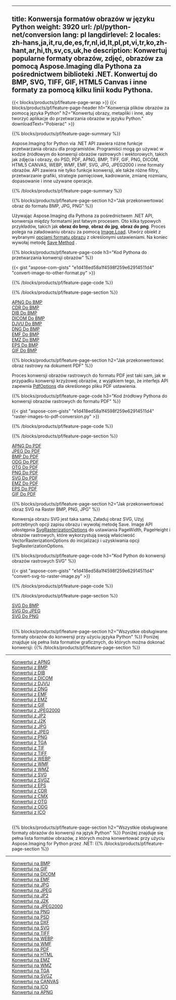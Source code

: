 ﻿
---
title: Konwersja formatów obrazów w języku Python 
weight: 3920
url: /pl/python-net/conversion 
lang: pl
langdirlevel: 2
locales: zh-hans,ja,it,ru,de,es,fr,nl,id,lt,pl,pt,vi,tr,ko,zh-hant,ar,hi,th,sv,cs,uk,he
description: Konwertuj popularne formaty obrazów, zdjęć, obrazów za pomocą Aspose.Imaging dla Pythona za pośrednictwem biblioteki .NET. Konwertuj do BMP, SVG, TIFF, GIF, HTML5 Canvas i inne formaty za pomocą kilku linii kodu Pythona.
---

{{< blocks/products/pf/feature-page-wrap >}}
{{< blocks/products/pf/feature-page-header h1="Konwersja plików obrazów za pomocą języka Python" h2="Konwertuj obrazy, metapliki i inne, aby tworzyć aplikacje do przetwarzania obrazów w języku Python." downloadText="Pobierać" >}}

{{% blocks/products/pf/feature-page-summary %}}

Aspose.Imaging for Python via .NET API zawiera różne funkcje przetwarzania obrazu dla programistów. Programiści mogą go używać w kodzie źródłowym do konwersji obrazów rastrowych i wektorowych, takich jak zdjęcia i obrazy, do PSD, PDF, APNG, BMP, TIFF, GIF, PNG, DICOM, HTML5 CANVAS, WEBP, WMF, EMF, SVG, JPG, JPEG2000 i inne formaty obrazów. API zawiera nie tylko funkcje konwersji, ale także różne filtry, przetwarzanie grafiki, strategie pamięciowe, kadrowanie, zmianę rozmiaru, dopasowanie i inne używane operacje.

{{% /blocks/products/pf/feature-page-summary  %}}

{{% blocks/products/pf/feature-page-section  h2="Jak przekonwertować obraz do formatu BMP, JPG, PNG" %}}

Używając Aspose.Imaging dla Pythona za pośrednictwem .NET API, konwersja między formatami jest łatwym procesem. Oto kilka typowych przykładów, takich jak **obraz do bmp**, **obraz do jpg**, **obraz do png**. Proces polega na załadowaniu obrazu za pomocą [Image.Load](https://apireference.aspose.com/imaging/net/aspose.imaging/image/methods/load). Utwórz obiekt z wybranymi [opcjami formatu obrazu](https://apireference.aspose.com/imaging/net/aspose.imaging.imageoptions) z określonymi ustawieniami. Na koniec wywołaj metodę [Save Method](https://apireference.aspose.com/imaging/net/aspose.imaging.image/save/methods/4) .

{{% blocks/products/pf/feature-page-code h3="Kod Pythona do przetwarzania konwersji obrazów" %}}

{{< gist "aspose-com-gists" "e1d418ed58a1f4598f259e62914511d4" "convert-image-to-other-format.py" >}}

{{% /blocks/products/pf/feature-page-code  %}}

{{% /blocks/products/pf/feature-page-section %}}

<div class="container-fluid productfamilypage bg-gray">
    <div class="convertypes bg-gray agp-content section">
        <div class="container">
		<div class="row other-converters">
		   <div class="col-md-2 other-converter remove-lp remove-rp">
		      <a href="/imaging/pl/python-net/conversion/apng-to-bmp/">APNG Do BMP</a>
		   </div>
		   <div class="col-md-2 other-converter remove-lp remove-rp">
		      <a href="/imaging/pl/python-net/conversion/cdr-to-bmp/">CDR Do BMP</a>
		   </div>
		   <div class="col-md-2 other-converter remove-lp remove-rp">
		      <a href="/imaging/pl/python-net/conversion/dib-to-bmp/">DIB Do BMP</a>
		   </div>
		   <div class="col-md-2 other-converter remove-lp remove-rp">
		      <a href="/imaging/pl/python-net/conversion/dicom-to-bmp/">DICOM Do BMP</a>
		   </div>
 		   <div class="col-md-2 other-converter remove-lp remove-rp">
		      <a href="/imaging/pl/python-net/conversion/djvu-to-bmp/">DJVU Do BMP</a>
		   </div>
		   <div class="col-md-2 other-converter remove-lp remove-rp">
		      <a href="/imaging/pl/python-net/conversion/dng-to-bmp/">DNG Do BMP</a>
		   </div>
		   <div class="col-md-2 other-converter remove-lp remove-rp">
		      <a href="/imaging/pl/python-net/conversion/emf-to-bmp/">EMF Do BMP</a>
		   </div>
		   <div class="col-md-2 other-converter remove-lp remove-rp">
		      <a href="/imaging/pl/python-net/conversion/emz-to-bmp/">EMZ Do BMP</a>
		   </div>
		   <div class="col-md-2 other-converter remove-lp remove-rp">
		      <a href="/imaging/pl/python-net/conversion/eps-to-bmp/">EPS Do BMP</a>
		   </div>
		   <div class="col-md-2 other-converter remove-lp remove-rp">
		      <a href="/imaging/pl/python-net/conversion/gif-to-bmp/">GIF Do BMP</a>
		   </div>
		</div>
	</div>
    </div>
</div>

{{% blocks/products/pf/feature-page-section  h2="Jak przekonwertować obraz rastrowy na dokument PDF" %}}

Proces konwersji obrazów rastrowych do formatu PDF jest taki sam, jak w przypadku konwersji krzyżowej obrazów, z wyjątkiem tego, że interfejs API zapewnia [PdfOptions](https://apireference.aspose.com/imaging/net/aspose.imaging.imageoptions/pdfoptions) dla określonego pliku PDF ustawienia.

{{% blocks/products/pf/feature-page-code h3="Kod źródłowy Pythona do konwersji obrazów rastrowych do formatu PDF" %}}

{{< gist "aspose-com-gists" "e1d418ed58a1f4598f259e62914511d4" "raster-images-to-pdf-conversion.py" >}}

{{% /blocks/products/pf/feature-page-code  %}}

{{% /blocks/products/pf/feature-page-section %}}

<div class="container-fluid productfamilypage bg-gray">
    <div class="convertypes bg-gray agp-content section">
        <div class="container">
		<div class="row other-converters">
		   <div class="col-md-2 other-converter remove-lp remove-rp">
		      <a href="/imaging/pl/python-net/conversion/apng-to-PDF/">APNG Do PDF</a>
		   </div>
		   <div class="col-md-2 other-converter remove-lp remove-rp">
		      <a href="/imaging/pl/python-net/conversion/jpeg-to-PDF/">JPEG Do PDF</a>
		   </div>
		   <div class="col-md-2 other-converter remove-lp remove-rp">
		      <a href="/imaging/pl/python-net/conversion/bmp-to-PDF/">BMP Do PDF</a>
		   </div>
		   <div class="col-md-2 other-converter remove-lp remove-rp">
		      <a href="/imaging/pl/python-net/conversion/odg-to-PDF/">ODG Do PDF</a>
		   </div>
 		   <div class="col-md-2 other-converter remove-lp remove-rp">
		      <a href="/imaging/pl/python-net/conversion/otg-to-PDF/">OTG Do PDF</a>
		   </div>
		   <div class="col-md-2 other-converter remove-lp remove-rp">
		      <a href="/imaging/pl/python-net/conversion/png-to-PDF/">PNG Do PDF</a>
		   </div>
		   <div class="col-md-2 other-converter remove-lp remove-rp">
		      <a href="/imaging/pl/python-net/conversion/svg-to-PDF/">SVG Do PDF</a>
		   </div>
		   <div class="col-md-2 other-converter remove-lp remove-rp">
		      <a href="/imaging/pl/python-net/conversion/emz-to-PDF/">EMZ Do PDF</a>
		   </div>
		   <div class="col-md-2 other-converter remove-lp remove-rp">
		      <a href="/imaging/pl/python-net/conversion/eps-to-PDF/">EPS Do PDF</a>
		   </div>
		   <div class="col-md-2 other-converter remove-lp remove-rp">
		      <a href="/imaging/pl/python-net/conversion/gif-to-PDF/">GIF Do PDF</a>
		   </div>
		</div>
	</div>
    </div>
</div>

{{% blocks/products/pf/feature-page-section  h2="Jak przekonwertować obraz SVG na Raster BMP, PNG, JPG" %}}

Konwersja obrazu SVG jest taka sama, Załaduj obraz SVG, Użyj potrzebnych opcji zapisu obrazu i wywołaj metodę Save. Image API udostępnia [SvgRasterizationOptions](https://apireference.aspose.com/imaging/net/aspose.imaging.imageoptions/svgrasterizationoptions) do ustawiania PageWidth, PageHeight i obrazów rastrowych, które wykorzystują swoją właściwość VectorRasterizationOptions do inicjalizacji i uzyskiwania opcji SvgRasterizationOptions. 

{{% blocks/products/pf/feature-page-code h3="Kod Python do konwersji obrazów rastrowych SVG" %}}

{{< gist "aspose-com-gists" "e1d418ed58a1f4598f259e62914511d4" "convert-svg-to-raster-image.py" >}}

{{% /blocks/products/pf/feature-page-code  %}}

{{% /blocks/products/pf/feature-page-section %}}

<div class="container-fluid productfamilypage bg-gray">
    <div class="convertypes bg-gray agp-content section">
        <div class="container">
		<div class="row other-converters">
		   <div class="col-md-2 other-converter remove-lp remove-rp">
		      <a href="/imaging/pl/python-net/conversion/SVG-to-bmp/">SVG Do BMP</a>
		   </div>
		   <div class="col-md-2 other-converter remove-lp remove-rp">
		      <a href="/imaging/pl/python-net/conversion/SVG-to-jpeg/">SVG Do JPEG</a>
		   </div>
		   <div class="col-md-2 other-converter remove-lp remove-rp">
		      <a href="/imaging/pl/python-net/conversion/SVG-to-png/">SVG Do PNG</a>
		   </div>		   
		</div>
	</div>
    </div>
</div>
<br/>

{{% blocks/products/pf/feature-page-section  h2="Wszystkie obsługiwane formaty obrazów do konwersji przy użyciu języka Python" %}}
Poniżej znajduje się pełna lista formatów graficznych, do których można dokonać konwersji:
{{% /blocks/products/pf/feature-page-section %}}
<div class="container-fluid productfamilypage bg-gray">
    <div class="convertypes bg-gray agp-content section">
        <div class="container">
                <hr style="margin-left:-20px;"/>
		<div class="row other-converters">
		    <div class='col-md-2 other-converter remove-lp remove-rp'><a href="/imaging/pl/python-net/conversion/from/apng" >Konwertuj z APNG</a></div>
<div class='col-md-2 other-converter remove-lp remove-rp'><a href="/imaging/pl/python-net/conversion/from/bmp" >Konwertuj z BMP</a></div>
<div class='col-md-2 other-converter remove-lp remove-rp'><a href="/imaging/pl/python-net/conversion/from/dib" >Konwertuj z DIB</a></div>
<div class='col-md-2 other-converter remove-lp remove-rp'><a href="/imaging/pl/python-net/conversion/from/dicom" >Konwertuj z DICOM</a></div>
<div class='col-md-2 other-converter remove-lp remove-rp'><a href="/imaging/pl/python-net/conversion/from/djvu" >Konwertuj z DJVU</a></div>
<div class='col-md-2 other-converter remove-lp remove-rp'><a href="/imaging/pl/python-net/conversion/from/dng" >Konwertuj z DNG</a></div>
<div class='col-md-2 other-converter remove-lp remove-rp'><a href="/imaging/pl/python-net/conversion/from/emf" >Konwertuj z EMF</a></div>
<div class='col-md-2 other-converter remove-lp remove-rp'><a href="/imaging/pl/python-net/conversion/from/emz" >Konwertuj z EMZ</a></div>
<div class='col-md-2 other-converter remove-lp remove-rp'><a href="/imaging/pl/python-net/conversion/from/gif" >Konwertuj z GIF</a></div>
<div class='col-md-2 other-converter remove-lp remove-rp'><a href="/imaging/pl/python-net/conversion/from/jpeg2000" >Konwertuj z JPEG2000</a></div>
<div class='col-md-2 other-converter remove-lp remove-rp'><a href="/imaging/pl/python-net/conversion/from/jp2" >Konwertuj z JP2</a></div>
<div class='col-md-2 other-converter remove-lp remove-rp'><a href="/imaging/pl/python-net/conversion/from/j2k" >Konwertuj z J2K</a></div>
<div class='col-md-2 other-converter remove-lp remove-rp'><a href="/imaging/pl/python-net/conversion/from/jpg" >Konwertuj z JPG</a></div>
<div class='col-md-2 other-converter remove-lp remove-rp'><a href="/imaging/pl/python-net/conversion/from/jpeg" >Konwertuj z JPEG</a></div>
<div class='col-md-2 other-converter remove-lp remove-rp'><a href="/imaging/pl/python-net/conversion/from/png" >Konwertuj z PNG</a></div>
<div class='col-md-2 other-converter remove-lp remove-rp'><a href="/imaging/pl/python-net/conversion/from/tga" >Konwertuj z TGA</a></div>
<div class='col-md-2 other-converter remove-lp remove-rp'><a href="/imaging/pl/python-net/conversion/from/tif" >Konwertuj z TIF</a></div>
<div class='col-md-2 other-converter remove-lp remove-rp'><a href="/imaging/pl/python-net/conversion/from/tiff" >Konwertuj z TIFF</a></div>
<div class='col-md-2 other-converter remove-lp remove-rp'><a href="/imaging/pl/python-net/conversion/from/webp" >Konwertuj z WEBP</a></div>
<div class='col-md-2 other-converter remove-lp remove-rp'><a href="/imaging/pl/python-net/conversion/from/wmf" >Konwertuj z WMF</a></div>
<div class='col-md-2 other-converter remove-lp remove-rp'><a href="/imaging/pl/python-net/conversion/from/wmz" >Konwertuj z WMZ</a></div>
<div class='col-md-2 other-converter remove-lp remove-rp'><a href="/imaging/pl/python-net/conversion/from/svg" >Konwertuj z SVG</a></div>
<div class='col-md-2 other-converter remove-lp remove-rp'><a href="/imaging/pl/python-net/conversion/from/svgz" >Konwertuj z SVGZ</a></div>
<div class='col-md-2 other-converter remove-lp remove-rp'><a href="/imaging/pl/python-net/conversion/from/eps" >Konwertuj z EPS</a></div>
<div class='col-md-2 other-converter remove-lp remove-rp'><a href="/imaging/pl/python-net/conversion/from/cdr" >Konwertuj z CDR</a></div>
<div class='col-md-2 other-converter remove-lp remove-rp'><a href="/imaging/pl/python-net/conversion/from/cmx" >Konwertuj z CMX</a></div>
<div class='col-md-2 other-converter remove-lp remove-rp'><a href="/imaging/pl/python-net/conversion/from/otg" >Konwertuj z OTG</a></div>
<div class='col-md-2 other-converter remove-lp remove-rp'><a href="/imaging/pl/python-net/conversion/from/odg" >Konwertuj z ODG</a></div>
<div class='col-md-2 other-converter remove-lp remove-rp'><a href="/imaging/pl/python-net/conversion/from/ico" >Konwertuj z ICO</a></div>
                </div>
        </div>
    </div>
</div>
<br/>

{{% blocks/products/pf/feature-page-section  h2="Wszystkie obsługiwane formaty obrazów do konwersji na język Python" %}}
Poniżej znajduje się pełna lista formatów obrazów, z których można konwertować przy użyciu Aspose.Imaging for Python przez .NET:
{{% /blocks/products/pf/feature-page-section %}}
<div class="container-fluid productfamilypage bg-gray">
    <div class="convertypes bg-gray agp-content section">
        <div class="container">
	        <hr style="margin-left:-20px;"/>
		<div class="row other-converters">
		    <div class='col-md-2 other-converter remove-lp remove-rp'><a href="/imaging/pl/python-net/conversion/to/bmp" >Konwertuj na BMP</a></div>
<div class='col-md-2 other-converter remove-lp remove-rp'><a href="/imaging/pl/python-net/conversion/to/gif" >Konwertuj na GIF</a></div>
<div class='col-md-2 other-converter remove-lp remove-rp'><a href="/imaging/pl/python-net/conversion/to/dicom" >Konwertuj na DICOM</a></div>
<div class='col-md-2 other-converter remove-lp remove-rp'><a href="/imaging/pl/python-net/conversion/to/emf" >Konwertuj na EMF</a></div>
<div class='col-md-2 other-converter remove-lp remove-rp'><a href="/imaging/pl/python-net/conversion/to/jpg" >Konwertuj na JPG</a></div>
<div class='col-md-2 other-converter remove-lp remove-rp'><a href="/imaging/pl/python-net/conversion/to/jpeg" >Konwertuj na JPEG</a></div>
<div class='col-md-2 other-converter remove-lp remove-rp'><a href="/imaging/pl/python-net/conversion/to/jp2" >Konwertuj na JP2</a></div>
<div class='col-md-2 other-converter remove-lp remove-rp'><a href="/imaging/pl/python-net/conversion/to/j2k" >Konwertuj na J2K</a></div>
<div class='col-md-2 other-converter remove-lp remove-rp'><a href="/imaging/pl/python-net/conversion/to/jpeg2000" >Konwertuj na JPEG2000</a></div>
<div class='col-md-2 other-converter remove-lp remove-rp'><a href="/imaging/pl/python-net/conversion/to/png" >Konwertuj na PNG</a></div>
<div class='col-md-2 other-converter remove-lp remove-rp'><a href="/imaging/pl/python-net/conversion/to/psd" >Konwertuj na PSD</a></div>
<div class='col-md-2 other-converter remove-lp remove-rp'><a href="/imaging/pl/python-net/conversion/to/dxf" >Konwertuj na DXF</a></div>
<div class='col-md-2 other-converter remove-lp remove-rp'><a href="/imaging/pl/python-net/conversion/to/svg" >Konwertuj na SVG</a></div>
<div class='col-md-2 other-converter remove-lp remove-rp'><a href="/imaging/pl/python-net/conversion/to/tiff" >Konwertuj na TIFF</a></div>
<div class='col-md-2 other-converter remove-lp remove-rp'><a href="/imaging/pl/python-net/conversion/to/webp" >Konwertuj na WEBP</a></div>
<div class='col-md-2 other-converter remove-lp remove-rp'><a href="/imaging/pl/python-net/conversion/to/wmf" >Konwertuj na WMF</a></div>
<div class='col-md-2 other-converter remove-lp remove-rp'><a href="/imaging/pl/python-net/conversion/to/pdf" >Konwertuj na PDF</a></div>
<div class='col-md-2 other-converter remove-lp remove-rp'><a href="/imaging/pl/python-net/conversion/to/html" >Konwertuj na HTML</a></div>
<div class='col-md-2 other-converter remove-lp remove-rp'><a href="/imaging/pl/python-net/conversion/to/emz" >Konwertuj na EMZ</a></div>
<div class='col-md-2 other-converter remove-lp remove-rp'><a href="/imaging/pl/python-net/conversion/to/wmz" >Konwertuj na WMZ</a></div>
<div class='col-md-2 other-converter remove-lp remove-rp'><a href="/imaging/pl/python-net/conversion/to/tga" >Konwertuj na TGA</a></div>
<div class='col-md-2 other-converter remove-lp remove-rp'><a href="/imaging/pl/python-net/conversion/to/svgz" >Konwertuj na SVGZ</a></div>
<div class='col-md-2 other-converter remove-lp remove-rp'><a href="/imaging/pl/python-net/conversion/to/canvas" >Konwertuj na CANVAS</a></div>
<div class='col-md-2 other-converter remove-lp remove-rp'><a href="/imaging/pl/python-net/conversion/to/ico" >Konwertuj na ICO</a></div>
<div class='col-md-2 other-converter remove-lp remove-rp'><a href="/imaging/pl/python-net/conversion/to/apng" >Konwertuj na APNG</a></div>
                </div>
        </div>
    </div>
</div>

